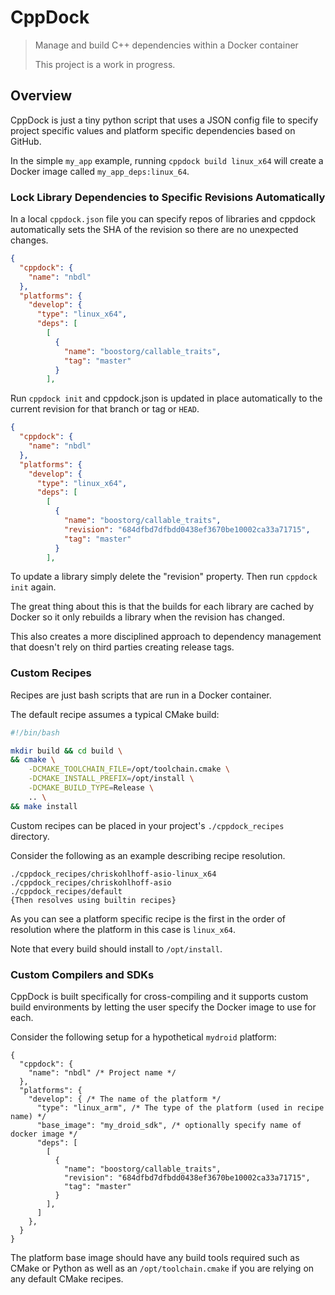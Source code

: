 # CppDock

>Manage and build C++ dependencies within a Docker container
>
>This project is a work in progress.

## Overview

CppDock is just a tiny python script that uses a JSON config file to specify project specific values and platform specific dependencies based on GitHub.

In the simple `my_app` example, running `cppdock build linux_x64` will create a Docker image called `my_app_deps:linux_64`.

### Lock Library Dependencies to Specific Revisions Automatically

In a local `cppdock.json` file you can specify repos of libraries and cppdock automatically sets the SHA of the revision so there are no unexpected changes.

```json
{
  "cppdock": {
    "name": "nbdl"
  },
  "platforms": {
    "develop": {
      "type": "linux_x64",
      "deps": [
        [
          {
            "name": "boostorg/callable_traits",
            "tag": "master"
          }
        ],
```

Run `cppdock init` and cppdock.json is updated in place automatically to the current revision for that branch or tag or `HEAD`.

```json
{
  "cppdock": {
    "name": "nbdl"
  },
  "platforms": {
    "develop": {
      "type": "linux_x64",
      "deps": [
        [
          {
            "name": "boostorg/callable_traits",
            "revision": "684dfbd7dfbdd0438ef3670be10002ca33a71715",
            "tag": "master"
          }
        ],
```

To update a library simply delete the "revision" property. Then run `cppdock init` again.

The great thing about this is that the builds for each library are cached by Docker so it only rebuilds a library when the revision has changed.

This also creates a more disciplined approach to dependency management that doesn't rely on third parties creating release tags.

### Custom Recipes

Recipes are just bash scripts that are run in a Docker container.

The default recipe assumes a typical CMake build:

```bash
#!/bin/bash

mkdir build && cd build \
&& cmake \
    -DCMAKE_TOOLCHAIN_FILE=/opt/toolchain.cmake \
    -DCMAKE_INSTALL_PREFIX=/opt/install \
    -DCMAKE_BUILD_TYPE=Release \
    .. \
&& make install
```

Custom recipes can be placed in your project's `./cppdock_recipes` directory.

Consider the following as an example describing recipe resolution.

```
./cppdock_recipes/chriskohlhoff-asio-linux_x64
./cppdock_recipes/chriskohlhoff-asio
./cppdock_recipes/default
{Then resolves using builtin recipes}
```

As you can see a platform specific recipe is the first in the order of resolution where the platform in this case is `linux_x64`.

Note that every build should install to `/opt/install`.

### Custom Compilers and SDKs

CppDock is built specifically for cross-compiling and it supports custom build environments by letting the user specify the Docker image to use for each.

Consider the following setup for a hypothetical `mydroid` platform:

```
{
  "cppdock": {
    "name": "nbdl" /* Project name */
  },
  "platforms": {
    "develop": { /* The name of the platform */
      "type": "linux_arm", /* The type of the platform (used in recipe name) */
      "base_image": "my_droid_sdk", /* optionally specify name of docker image */
      "deps": [
        [
          {
            "name": "boostorg/callable_traits",
            "revision": "684dfbd7dfbdd0438ef3670be10002ca33a71715",
            "tag": "master"
          }
        ],
      ]
    },
  }
}
```

The platform base image should have any build tools required such as CMake or Python as well as an `/opt/toolchain.cmake` if you are relying on any default CMake recipes.
